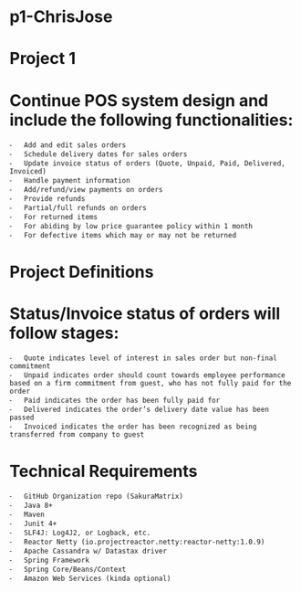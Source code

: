 # p1-ChrisJose

# Project 1

# Continue POS system design and include the following functionalities:
	⁃	Add and edit sales orders 
	⁃	Schedule delivery dates for sales orders
	⁃	Update invoice status of orders (Quote, Unpaid, Paid, Delivered, Invoiced)
	⁃	Handle payment information
	⁃	Add/refund/view payments on orders
	⁃	Provide refunds
	⁃	Partial/full refunds on orders
	⁃	For returned items
	⁃	For abiding by low price guarantee policy within 1 month
	⁃	For defective items which may or may not be returned 

# Project Definitions
# Status/Invoice status of orders will follow stages:
	⁃	Quote indicates level of interest in sales order but non-final commitment
	⁃	Unpaid indicates order should count towards employee performance based on a firm commitment from guest, who has not fully paid for the order
	⁃	Paid indicates the order has been fully paid for
	⁃	Delivered indicates the order’s delivery date value has been passed
	⁃	Invoiced indicates the order has been recognized as being transferred from company to guest

# Technical Requirements
	⁃	GitHub Organization repo (SakuraMatrix)
	⁃	Java 8+
	⁃	Maven
	⁃	Junit 4+
	⁃	SLF4J: Log4J2, or Logback, etc.
	⁃	Reactor Netty (io.projectreactor.netty:reactor-netty:1.0.9)
	⁃	Apache Cassandra w/ Datastax driver
	⁃	Spring Framework
	⁃	Spring Core/Beans/Context
	⁃	Amazon Web Services (kinda optional)

